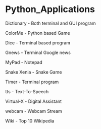 # Python_Applications

Dictionary - Both terminal and GUI program

ColorMe - Python based Game

Dice - Terminal based program

Gnews - Terminal Google news

MyPad - Notepad

Snake Xenia - Snake Game

Timer - Terminal program

tts - Text-To-Speech

Virtual-X - Digital Assistant

webcam - Webcam Stream

Wiki - Top 10 Wikipedia
